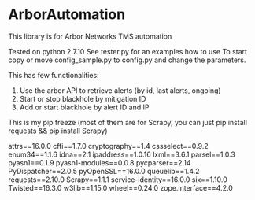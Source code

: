# ArborAutomation
This library is for Arbor Networks TMS automation

Tested on python 2.7.10 
See tester.py for an examples how to use
To start copy or move config_sample.py to config.py and change the parameters.

This has few functionalities:
1. Use the arbor API to retrieve alerts (by id, last alerts, ongoing)
2. Start or stop blackhole by mitigation ID
3. Add or start blackhole by alert ID and IP

This is my pip freeze (most of them are for Scrapy, you can just pip install requests && pip install Scrapy)

attrs==16.0.0
cffi==1.7.0
cryptography==1.4
cssselect==0.9.2
enum34==1.1.6
idna==2.1
ipaddress==1.0.16
lxml==3.6.1
parsel==1.0.3
pyasn1==0.1.9
pyasn1-modules==0.0.8
pycparser==2.14
PyDispatcher==2.0.5
pyOpenSSL==16.0.0
queuelib==1.4.2
requests==2.10.0
Scrapy==1.1.1
service-identity==16.0.0
six==1.10.0
Twisted==16.3.0
w3lib==1.15.0
wheel==0.24.0
zope.interface==4.2.0

